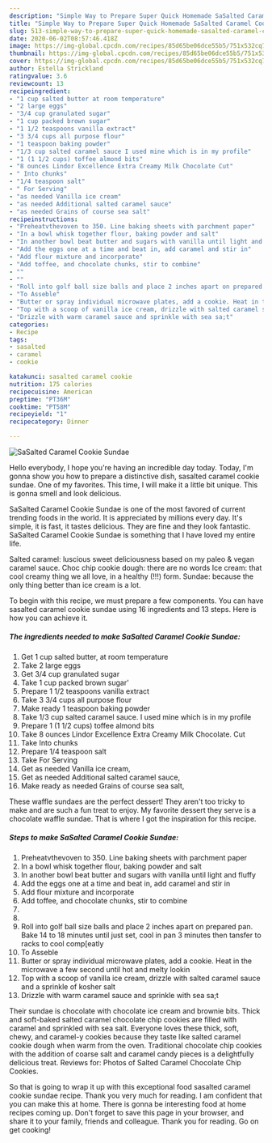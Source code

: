 ```yaml
---
description: "Simple Way to Prepare Super Quick Homemade SaSalted Caramel Cookie Sundae"
title: "Simple Way to Prepare Super Quick Homemade SaSalted Caramel Cookie Sundae"
slug: 513-simple-way-to-prepare-super-quick-homemade-sasalted-caramel-cookie-sundae
date: 2020-06-02T08:57:46.418Z
image: https://img-global.cpcdn.com/recipes/85d65be06dce55b5/751x532cq70/sasalted-caramel-cookie-sundae-recipe-main-photo.jpg
thumbnail: https://img-global.cpcdn.com/recipes/85d65be06dce55b5/751x532cq70/sasalted-caramel-cookie-sundae-recipe-main-photo.jpg
cover: https://img-global.cpcdn.com/recipes/85d65be06dce55b5/751x532cq70/sasalted-caramel-cookie-sundae-recipe-main-photo.jpg
author: Estella Strickland
ratingvalue: 3.6
reviewcount: 13
recipeingredient:
- "1 cup salted butter at room temperature"
- "2 large eggs"
- "3/4 cup granulated sugar"
- "1 cup packed brown sugar"
- "1 1/2 teaspoons vanilla extract"
- "3 3/4 cups all purpose flour"
- "1 teaspoon baking powder"
- "1/3 cup salted caramel sauce I used mine which is in my profile"
- "1 (1 1/2 cups) toffee almond bits"
- "8 ounces Lindor Excellence Extra Creamy Milk Chocolate Cut"
- " Into chunks"
- "1/4 teaspoon salt"
- " For Serving"
- "as needed Vanilla ice cream"
- "as needed Additional salted caramel sauce"
- "as needed Grains of course sea salt"
recipeinstructions:
- "Preheatvthevoven to 350. Line baking sheets with parchment paper"
- "In a bowl whisk together flour, baking powder and salt"
- "In another bowl beat butter and sugars with vanilla until light and fluffy"
- "Add the eggs one at a time and beat in, add caramel and stir in"
- "Add flour mixture and incorporate"
- "Add toffee, and chocolate chunks, stir to combine"
- ""
- ""
- "Roll into golf ball size balls and place 2 inches apart on prepared pan. Bake 14 to 18 minutes until just set, cool in pan 3 minutes then tansfer to racks to cool comp[eatly"
- "To Asseble"
- "Butter or spray individual microwave plates, add a cookie. Heat in the microwave a few second until hot and melty lookin"
- "Top with a scoop of vanilla ice cream, drizzle with salted caramel sauce and a sprinkle of kosher salt"
- "Drizzle with warm caramel sauce and sprinkle with sea sa;t"
categories:
- Recipe
tags:
- sasalted
- caramel
- cookie

katakunci: sasalted caramel cookie 
nutrition: 175 calories
recipecuisine: American
preptime: "PT36M"
cooktime: "PT58M"
recipeyield: "1"
recipecategory: Dinner

---
```



![SaSalted Caramel Cookie Sundae](https://img-global.cpcdn.com/recipes/85d65be06dce55b5/751x532cq70/sasalted-caramel-cookie-sundae-recipe-main-photo.jpg)

Hello everybody, I hope you're having an incredible day today. Today, I'm gonna show you how to prepare a distinctive dish, sasalted caramel cookie sundae. One of my favorites. This time, I will make it a little bit unique. This is gonna smell and look delicious.

SaSalted Caramel Cookie Sundae is one of the most favored of current trending foods in the world. It is appreciated by millions every day. It's simple, it is fast, it tastes delicious. They are fine and they look fantastic. SaSalted Caramel Cookie Sundae is something that I have loved my entire life.

Salted caramel: luscious sweet deliciousness based on my paleo &amp; vegan caramel sauce. Choc chip cookie dough: there are no words Ice cream: that cool creamy thing we all love, in a healthy (!!!) form. Sundae: because the only thing better than ice cream is a lot.


To begin with this recipe, we must prepare a few components. You can have sasalted caramel cookie sundae using 16 ingredients and 13 steps. Here is how you can achieve it.

<!--inarticleads1-->

##### The ingredients needed to make SaSalted Caramel Cookie Sundae:

1. Get 1 cup salted butter, at room temperature
1. Take 2 large eggs
1. Get 3/4 cup granulated sugar
1. Take 1 cup packed brown sugar&#39;
1. Prepare 1 1/2 teaspoons vanilla extract
1. Take 3 3/4 cups all purpose flour
1. Make ready 1 teaspoon baking powder
1. Take 1/3 cup salted caramel sauce. I used mine which is in my profile
1. Prepare 1 (1 1/2 cups) toffee almond bits
1. Take 8 ounces Lindor Excellence Extra Creamy Milk Chocolate. Cut
1. Take  Into chunks
1. Prepare 1/4 teaspoon salt
1. Take  For Serving
1. Get as needed Vanilla ice cream,
1. Get as needed Additional salted caramel sauce,
1. Make ready as needed Grains of course sea salt,


These waffle sundaes are the perfect dessert! They aren&#39;t too tricky to make and are such a fun treat to enjoy. My favorite dessert they serve is a chocolate waffle sundae. That is where I got the inspiration for this recipe. 

<!--inarticleads2-->

##### Steps to make SaSalted Caramel Cookie Sundae:

1. Preheatvthevoven to 350. Line baking sheets with parchment paper
1. In a bowl whisk together flour, baking powder and salt
1. In another bowl beat butter and sugars with vanilla until light and fluffy
1. Add the eggs one at a time and beat in, add caramel and stir in
1. Add flour mixture and incorporate
1. Add toffee, and chocolate chunks, stir to combine
1. 
1. 
1. Roll into golf ball size balls and place 2 inches apart on prepared pan. Bake 14 to 18 minutes until just set, cool in pan 3 minutes then tansfer to racks to cool comp[eatly
1. To Asseble
1. Butter or spray individual microwave plates, add a cookie. Heat in the microwave a few second until hot and melty lookin
1. Top with a scoop of vanilla ice cream, drizzle with salted caramel sauce and a sprinkle of kosher salt
1. Drizzle with warm caramel sauce and sprinkle with sea sa;t


Their sundae is chocolate with chocolate ice cream and brownie bits. Thick and soft-baked salted caramel chocolate chip cookies are filled with caramel and sprinkled with sea salt. Everyone loves these thick, soft, chewy, and caramel-y cookies because they taste like salted caramel cookie dough when warm from the oven. Traditional chocolate chip cookies with the addition of coarse salt and caramel candy pieces is a delightfully delicious treat. Reviews for: Photos of Salted Caramel Chocolate Chip Cookies. 

So that is going to wrap it up with this exceptional food sasalted caramel cookie sundae recipe. Thank you very much for reading. I am confident that you can make this at home. There is gonna be interesting food at home recipes coming up. Don't forget to save this page in your browser, and share it to your family, friends and colleague. Thank you for reading. Go on get cooking!
